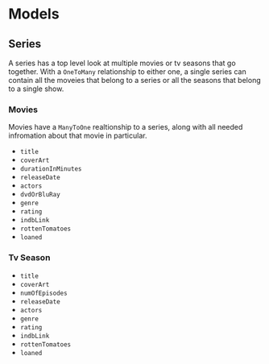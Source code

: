 # Models

## Series

A series has a top level look at multiple movies or tv seasons that go together. With a `OneToMany` relationship to either one, a single series can contain all the moveies that belong to a series or all the seasons that belong to a single show.

### Movies

Movies have a `ManyToOne` realtionship to a series, along with all needed infromation about that movie in particular.

  * `title` 
  * `coverArt`
  * `durationInMinutes`
  * `releaseDate`
  * `actors`
  * `dvdOrBluRay`
  * `genre`
  * `rating`
  * `indbLink`
  * `rottenTomatoes`
  * `loaned`

### Tv Season

  * `title` 
  * `coverArt`
  * `numOfEpisodes`
  * `releaseDate`
  * `actors`
  * `genre`
  * `rating`
  * `indbLink`
  * `rottenTomatoes`
  * `loaned`
